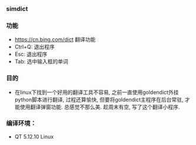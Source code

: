 ### simdict

### 功能
- https://cn.bing.com/dict 翻译功能
- Ctrl+Q: 退出程序
- Esc: 退出程序
- Tab: 选中输入框的单词

### 目的
- 在linux下找到一个好用的翻译工具不容易, 之前一直使用goldendict外挂python脚本进行翻译,
  过程还算愉快, 但要将goldendict主程序在后台常驻, 才能使用翻译弹窗功能. 总感觉不那么美.
  趁周末有空, 写了这个翻译小程序.

### 编译环境：
- QT 5.12.10 Linux
